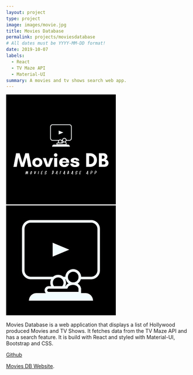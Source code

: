 ```yaml
---
layout: project
type: project
image: images/movie.jpg
title: Movies Database
permalink: projects/moviesdatabase
# All dates must be YYYY-MM-DD format!
date: 2019-10-07
labels:
  - React
  - TV Maze API
  - Material-UI
summary: A movies and tv shows search web app.
---
```


<div class="ui small rounded images">
  <img class="ui image" src="../images/movie.jpg">
  <img class="ui image" src="../images/movie2.jpg">
</div>

Movies Database is a web application that displays a list of Hollywood produced Movies and TV Shows. It fetches data from the TV Maze API and has a search feature. It is build with React and styled with Material-UI, Bootstrap and CSS.

<a href="https://github.com/PJMantoss/movies_db"><i class="large github icon "></i>Github</a>

[Movies DB Website](https://pjmantoss.github.io/movies_db).
